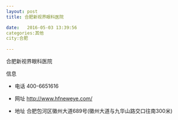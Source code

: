 ```yaml
--- 
layout: post 
title: 合肥新视界眼科医院

date:   2016-05-03 13:39:56 
categories:其他  
city:合肥
  
--- 
```

   
合肥新视界眼科医院

信息
 - 电话 400-6651616

 - 网址 http://www.hfneweye.com/

 - 地址 合肥包河区徽州大道689号(徽州大道与九华山路交口往南300米)


